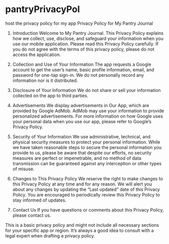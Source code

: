# pantryPrivacyPol
host the privacy policy for my app
Privacy Policy for My Pantry Journal
1. Introduction
Welcome to My Pantry Journal. This Privacy Policy explains how we collect, use, disclose, and safeguard your information when you use our mobile application. Please read this Privacy Policy carefully. If you do not agree with the terms of this privacy policy, please do not access the application.

2. Collection and Use of Your Information
The app requests a Google account to get the user’s name, basic profile information, email, and password for one-tap sign-in. We do not personally record any information nor is it distributed.

3. Disclosure of Your Information
We do not share or sell your information collected on the app to third parties.

4. Advertisements
We display advertisements in Our App, which are provided by Google AdMob. AdMob may use your information to provide personalized advertisements. For more information on how Google uses your personal data when you use our app, please refer to Google’s Privacy Policy.

5. Security of Your Information
We use administrative, technical, and physical security measures to protect your personal information. While we have taken reasonable steps to secure the personal information you provide to us, please be aware that despite our efforts, no security measures are perfect or impenetrable, and no method of data transmission can be guaranteed against any interception or other types of misuse.

6. Changes to This Privacy Policy
We reserve the right to make changes to this Privacy Policy at any time and for any reason. We will alert you about any changes by updating the “Last updated” date of this Privacy Policy. You are encouraged to periodically review this Privacy Policy to stay informed of updates.

7. Contact Us
If you have questions or comments about this Privacy Policy, please contact us.

This is a basic privacy policy and might not include all necessary sections for your specific app or region. It’s always a good idea to consult with a legal expert when drafting a privacy policy.
